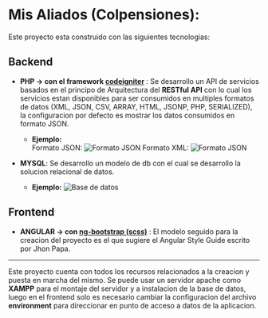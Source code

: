 # Mis Aliados (Colpensiones): #
Este proyecto esta construido con las siguientes tecnologias:

## Backend ##

* **PHP -> con el framework [codeigniter](https://www.codeigniter.com/)** :  Se desarrollo un API de servicios basados en el principo de Arquitectura del **RESTful API** con lo cual los servicios estan disponibles para ser consumidos en multiples formatos de datos (XML, JSON, CSV, ARRAY, HTML, JSONP, PHP, SERIALIZED), la configuracion por defecto es mostrar los datos consumidos en formato JSON.
    - **Ejemplo:** 
    <br>Formato JSON: ![Formato JSON](https://snag.gy/WcsR4t.jpg)
    Formato XML: ![Formato JSON](https://snag.gy/c9pHxG.jpg)

* **MYSQL**: Se desarrollo un modelo de db con el cual se desarrollo la solucion relacional de datos.
    - **Ejemplo:** ![Base de datos](https://snag.gy/wyXx7Q.jpg)

## Frontend ##

* **ANGULAR -> con [ng-bootstrap (scss)](https://ng-bootstrap.github.io/#/home)** : El modelo seguido para la creacion del proyecto es el que sugiere el Angular Style Guide escrito por Jhon Papa.

---
Este proyecto cuenta con todos los recursos relacionados a la creacion y puesta en marcha del mismo. Se puede usar un servidor apache como **XAMPP** para el montaje del servidor y a instalacion de la base de datos, luego en el frontend solo es necesario cambiar la configuracion del archivo **environment** para direccionar en punto de acceso a datos de la aplicacion.
